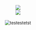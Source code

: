 <div align="center">
<img src="https://cdn.discordapp.com/emojis/774868681586114580.gif?v=1"/><br/>
<img src="https://github.com/aroze123/aroze123/blob/main/t1.png"/>
<div align="center">
  <br>
  <img alt="testestetst" src="https://img.shields.io/badge/test-test2-ff4bff">
  <br>
